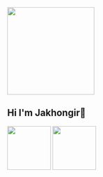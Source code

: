 <img src='https://media4.giphy.com/media/v1.Y2lkPTc5MGI3NjExMzI2cnhzcTY3ZHIxeWJoNjZubXVndGp5Nmg1enhuZnBza3Vyd292ZSZlcD12MV9pbnRlcm5hbF9naWZfYnlfaWQmY3Q9Zw/pOZhmE42D1WrCWATLK/giphy.gif' width='200px'>
<h2>Hi I'm Jakhongir👋</h2> <img src='https://w7.pngwing.com/pngs/452/495/png-transparent-react-javascript-angularjs-ionic-github-text-logo-symmetry-thumbnail.png' width='100px'>
<img src='https://logodix.com/logo/374748.png' width=100px'>

